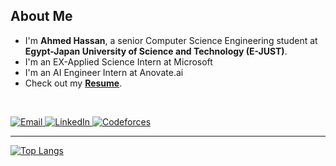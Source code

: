 ## About Me  

- I'm **Ahmed Hassan**, a senior Computer Science Engineering student at **Egypt-Japan University of Science and Technology (E-JUST)**.  
- I'm an EX-Applied Science Intern at Microsoft
- I'm an AI Engineer Intern at Anovate.ai
- Check out my **[Resume](https://drive.google.com/file/d/1vLKwpI2c9-iET0BpO3RuXTh1UZ0lGt-O/view?usp=sharing)**.  


<br />

<p align="left">
  <a href="mailto:ahmed.hasan@ejust.edu.eg">
    <img src="https://img.shields.io/badge/Email-D14836?style=for-the-badge&logo=gmail&logoColor=white" alt="Email">
  </a>
  <a href="https://www.linkedin.com/in/ahmed-hassan-964002245/">
    <img src="https://img.shields.io/badge/LinkedIn-0077B5?style=for-the-badge&logo=linkedin&logoColor=white" alt="LinkedIn">
  </a>
  <a href="https://codeforces.com/profile/ahmedmo10">
    <img src="https://img.shields.io/badge/Codeforces-1F8ACB?style=for-the-badge&logo=codeforces&logoColor=white" alt="Codeforces">
  </a>
</p>


---



[![Top Langs](https://github-readme-stats.vercel.app/api/top-langs/?username=ahmedmo1242&exclude_repo=JupyterNotebookRepo&hide=jupyter%20notebook,pure%20basic,purebasic,less,scss&layout=compact&hide_title=true&langs_count=8)](https://github.com/anuraghazra/github-readme-stats)

